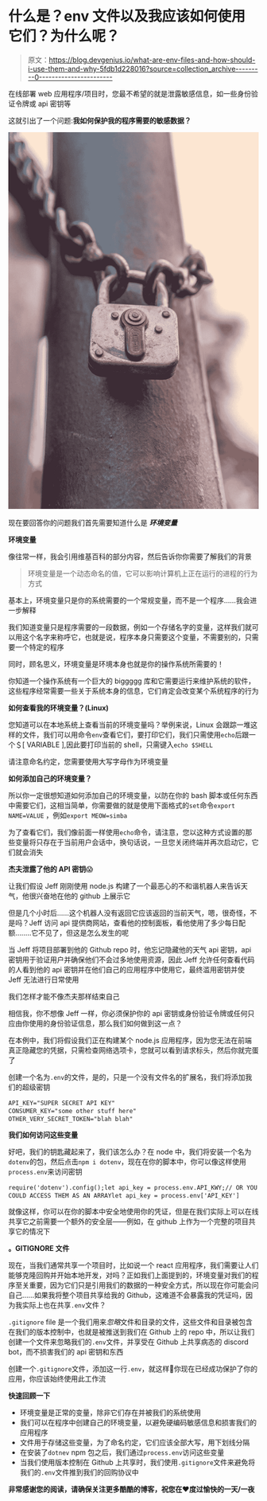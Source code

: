 # 什么是？env 文件以及我应该如何使用它们？为什么呢？

> 原文：<https://blog.devgenius.io/what-are-env-files-and-how-should-i-use-them-and-why-5fdb1d228016?source=collection_archive---------0----------------------->

在线部署 web 应用程序/项目时，您最不希望的就是泄露敏感信息，如一些身份验证令牌或 api 密钥等

这就引出了一个问题:**我如何保护我的程序需要的敏感数据？**

![](img/a0f344158bc685080ce4bbeedb0ae754.png)

现在要回答你的问题我们首先需要知道什么是 ***环境变量***

**环境变量**

像往常一样，我会引用维基百科的部分内容，然后告诉你你需要了解我们的背景

> 环境变量是一个动态命名的值，它可以影响计算机上正在运行的进程的行为方式

基本上，环境变量只是你的系统需要的一个常规变量，而不是一个程序……我会进一步解释

我们知道变量只是程序需要的一段数据，例如一个存储名字的变量，这样我们就可以用这个名字来称呼它，也就是说，程序本身只需要这个变量，不需要别的，只需要一个特定的程序

同时，顾名思义，环境变量是环境本身也就是你的操作系统所需要的！

你知道一个操作系统有一个巨大的 biggggg 库和它需要运行来维护系统的软件，这些程序经常需要一些关于系统本身的信息，它们肯定会改变某个系统程序的行为

**如何查看我的环境变量？(Linux)**

您知道可以在本地系统上查看当前的环境变量吗？举例来说，Linux 会跟踪一堆这样的文件，我们可以用命令`env`查看它们，要打印它们，我们只需使用`echo`后跟一个＄[ VARIABLE ],因此要打印当前的 shell，只需键入`echo $SHELL`

请注意命名约定，您需要使用大写字母作为环境变量

**如何添加自己的环境变量？**

所以你一定很想知道如何添加自己的环境变量，以防在你的 bash 脚本或任何东西中需要它们，这相当简单，你需要做的就是使用下面格式的`set`命令`export NAME=VALUE` ，例如`export MEOW=simba`

为了查看它们，我们像前面一样使用`echo`命令，请注意，您以这种方式设置的那些变量将只存在于当前用户会话中，换句话说，一旦您关闭终端并再次启动它，它们就会消失

**杰夫泄露了他的 API 密钥**😱

让我们假设 Jeff 刚刚使用 node.js 构建了一个最恶心的不和谐机器人来告诉天气，他很兴奋地在他的 github 上展示它

但是几个小时后……这个机器人没有返回它应该返回的当前天气，嗯，很奇怪，不是吗？Jeff 访问 api 提供商网站，查看他的控制面板，看他使用了多少每日配额……..它不见了，但这是怎么发生的呢

当 Jeff 将项目部署到他的 Github repo 时，他忘记隐藏他的天气 api 密钥，api 密钥用于验证用户并确保他们不会过多地使用资源，因此 Jeff 允许任何查看代码的人看到他的 api 密钥并在他们自己的应用程序中使用它，最终滥用密钥并使 Jeff 无法进行日常使用

我们怎样才能不像杰夫那样结束自己

相信我，你不想像 Jeff 一样，你必须保护你的 api 密钥或身份验证令牌或任何只应由你使用的身份验证信息，那么我们如何做到这一点？

在本例中，我们将假设我们正在构建某个 node.js 应用程序，因为您无法在前端真正隐藏您的凭据，只需检查网络选项卡，您就可以看到请求标头，然后你就完蛋了

创建一个名为`.env`的文件，是的，只是一个没有文件名的扩展名，我们将添加我们的超级密钥

```
API_KEY="SUPER SECRET API KEY"
CONSUMER_KEY="some other stuff here"
OTHER_VERY_SECRET_TOKEN="blah blah"
```

**我们如何访问这些变量**

好吧，我们的钥匙藏起来了，我们该怎么办？在 node 中，我们将安装一个名为`dotenv`的包，然后点击`npm i dotenv`，现在在你的脚本中，你可以像这样使用`process.env`来访问密钥

```
require('dotenv').config();let api_key = process.env.API_KWY;// OR YOU COULD ACCESS THEM AS AN ARRAYlet api_key = process.env['API_KEY']
```

就像这样，你可以在你的脚本中安全地使用你的凭证，但是在我们实际上可以在线共享它之前需要一个额外的安全层——例如，在 github 上作为一个完整的项目共享它的情况下

**。GITIGNORE 文件**

现在，当我们通常共享一个项目时，比如说一个 react 应用程序，我们需要让人们能够克隆回购并开始本地开发，对吗？正如我们上面提到的，环境变量对我们的程序至关重要，因为它们只是引用我们的数据的一种安全方式，所以现在你可能会问自己……如果我将整个项目共享给我的 Github，这难道不会暴露我的凭证吗，因为我实际上也在共享`.env`文件？

`.gitignore` file 是一个我们用来*忽略*文件和目录的文件，这些文件和目录被包含在我们的版本控制中，也就是被推送到我们在 Github 上的 repo 中，所以让我们创建一个文件来忽略我们的`.env`文件，并享受在 Github 上共享病态的 discord bot，而不损害我们的 api 密钥和东西

创建一个`.gitignore`文件，添加这一行`.env`，就这样🎉你现在已经成功保护了你的应用，你应该始终使用此工作流

**快速回顾一下**

*   环境变量是正常的变量，除非它们存在并被我们的系统使用
*   我们可以在程序中创建自己的环境变量，以避免硬编码敏感信息和损害我们的应用程序
*   文件用于存储这些变量，为了命名约定，它们应该全部大写，用下划线分隔
*   在安装了`dotnev` npm 包之后，我们通过`process.env`访问这些变量
*   当我们使用版本控制在 Github 上共享时，我们使用`.gitignore`文件来避免将我们的`.env`文件推到我们的回购协议中

**非常感谢您的阅读，请确保关注更多酷酷的博客，祝您在♥️度过愉快的一天/一夜**